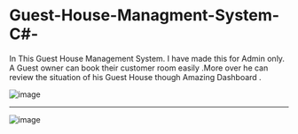 # Guest-House-Managment-System-C#-
In This Guest House Management System.  I have made this for Admin only. A Guest owner can book their customer room easily .More over he can review the situation of his Guest House though Amazing Dashboard .




![image](https://user-images.githubusercontent.com/92949137/216759434-1eee1941-c026-4f7f-9de7-a7cb7a35c4b8.png)

----------------------------------------------------------------------------------




![image](https://user-images.githubusercontent.com/92949137/216759555-7877bf20-6cef-4e91-a8e4-602196c19848.png)
